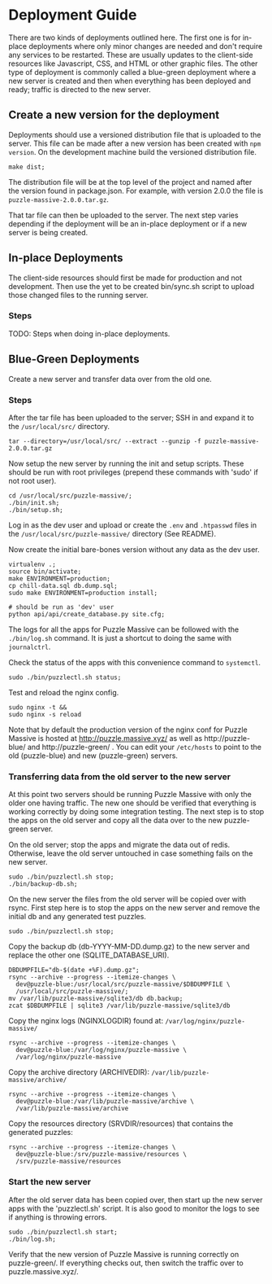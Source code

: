 # Deployment Guide

There are two kinds of deployments outlined here.  The first one is for in-place
deployments where only minor changes are needed and don't require any services
to be restarted.  These are usually updates to the client-side resources like
Javascript, CSS, and HTML or other graphic files. The other type of deployment
is commonly called a blue-green deployment where a new server is created and
then when everything has been deployed and ready; traffic is directed to the new
server.

## Create a new version for the deployment

Deployments should use a versioned distribution file that is uploaded to the
server.  This file can be made after a new version has been created with `npm
version`.  On the development machine build the versioned distribution file.

```
make dist;
```

The distribution file will be at the top level of the project and named after
the version found in package.json.  For example, with version 2.0.0 the file is
`puzzle-massive-2.0.0.tar.gz`.

That tar file can then be uploaded to the server.  The next step varies
depending if the deployment will be an in-place deployment or if a new server
is being created.


## In-place Deployments

The client-side resources should first be made for production and not
development.  Then use the yet to be created bin/sync.sh script to upload those
changed files to the running server.

### Steps

TODO: Steps when doing in-place deployments.

## Blue-Green Deployments

Create a new server and transfer data over from the old one.

### Steps

After the tar file has been uploaded to the server; SSH in and expand it to the
`/usr/local/src/` directory.

```
tar --directory=/usr/local/src/ --extract --gunzip -f puzzle-massive-2.0.0.tar.gz
```

Now setup the new server by running the init and setup scripts.  These should be
run with root privileges (prepend these commands with 'sudo' if not root user).

```
cd /usr/local/src/puzzle-massive/;
./bin/init.sh;
./bin/setup.sh;
```

Log in as the dev user and upload or create the `.env` and `.htpasswd` files in
the `/usr/local/src/puzzle-massive/` directory (See README).

Now create the initial bare-bones version without any data as the dev user.

```
virtualenv .;
source bin/activate;
make ENVIRONMENT=production;
cp chill-data.sql db.dump.sql;
sudo make ENVIRONMENT=production install;

# should be run as 'dev' user
python api/api/create_database.py site.cfg;
```

The logs for all the apps for Puzzle Massive can be followed with the
`./bin/log.sh` command.  It is just a shortcut to doing the same with
`journalctrl`.

Check the status of the apps with this convenience command to `systemctl`.
```
sudo ./bin/puzzlectl.sh status;
```

Test and reload the nginx config.

```
sudo nginx -t &&
sudo nginx -s reload
```

Note that by default the production version of the nginx conf for Puzzle Massive
is hosted at http://puzzle.massive.xyz/ as well as http://puzzle-blue/ and
http://puzzle-green/ .  You can edit your `/etc/hosts` to point to the old
(puzzle-blue) and new (puzzle-green) servers.

### Transferring data from the old server to the new server

At this point two servers should be running Puzzle Massive with only the older
one having traffic.  The new one should be verified that everything is working
correctly by doing some integration testing.  The next step is to stop the apps
on the old server and copy all the data over to the new puzzle-green server.

On the old server; stop the apps and migrate the data out of redis. Otherwise,
leave the old server untouched in case something fails on the new server.

```
sudo ./bin/puzzlectl.sh stop;
./bin/backup-db.sh;
```

On the new server the files from the old server will be copied over with rsync.
First step here is to stop the apps on the new server and remove the initial db
and any generated test puzzles.

```
sudo ./bin/puzzlectl.sh stop;
```

Copy the backup db (db-YYYY-MM-DD.dump.gz) to the new server and replace the
other one (SQLITE_DATABASE_URI).

```
DBDUMPFILE="db-$(date +%F).dump.gz";
rsync --archive --progress --itemize-changes \
  dev@puzzle-blue:/usr/local/src/puzzle-massive/$DBDUMPFILE \
  /usr/local/src/puzzle-massive/;
mv /var/lib/puzzle-massive/sqlite3/db db.backup;
zcat $DBDUMPFILE | sqlite3 /var/lib/puzzle-massive/sqlite3/db
```

Copy the nginx logs (NGINXLOGDIR) found at: `/var/log/nginx/puzzle-massive/`

```
rsync --archive --progress --itemize-changes \
  dev@puzzle-blue:/var/log/nginx/puzzle-massive \
  /var/log/nginx/puzzle-massive
```

Copy the archive directory (ARCHIVEDIR): `/var/lib/puzzle-massive/archive/`

```
rsync --archive --progress --itemize-changes \
  dev@puzzle-blue:/var/lib/puzzle-massive/archive \
  /var/lib/puzzle-massive/archive
```

Copy the resources directory (SRVDIR/resources) that contains the generated puzzles:

```
rsync --archive --progress --itemize-changes \
  dev@puzzle-blue:/srv/puzzle-massive/resources \
  /srv/puzzle-massive/resources
```

### Start the new server

After the old server data has been copied over, then start up the new server
apps with the 'puzzlectl.sh' script.  It is also good to monitor the logs to see
if anything is throwing errors.

```
sudo ./bin/puzzlectl.sh start;
./bin/log.sh;
```

Verify that the new version of Puzzle Massive is running correctly on
puzzle-green/. If everything checks out, then switch the traffic over to
puzzle.massive.xyz/. 
